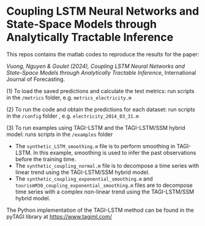 # Coupling LSTM Neural Networks and State-Space Models through Analytically Tractable Inference
This repos contains the matlab codes to reproduce the results for the paper: 


*Vuong, Nguyen & Goulet (2024), Coupling LSTM Neural Networks and State-Space Models through Analytically Tractable Inference*, International Journal of Forecasting.

(1) To load the saved predictions and calculate the test metrics:
run scripts in the `/metrics` folder, e.g. `metrics_electricity.m`

(2) To run the code and obtain the predictions for each dataset:
run scripts in the `/config` folder , e.g. `electricity_2014_03_31.m`

(3) To run examples using TAGI-LSTM and the TAGI-LSTM/SSM hybrid model:
runs scripts in the `/examples` folder
- The `synthetic_LSTM_smoothing.m` file is to perform smoothing in TAGI-LSTM. In this example, smoothing is used to infer the past observations before the training time.
- The `synthetic_coupling_normal.m` file is to decompose a time series with linear trend using the TAGI-LSTM/SSM hybrid model. 
-  The `synthetic_coupling_exponential_smoothing.m` and `tourismM30_coupling_exponential_smoothing.m` files are to decompose time series with a complex non-linear trend using the TAGI-LSTM/SSM hybrid model. 

The Python implementation of the TAGI-LSTM method can be found in the pyTAGI library at https://www.tagiml.com/


